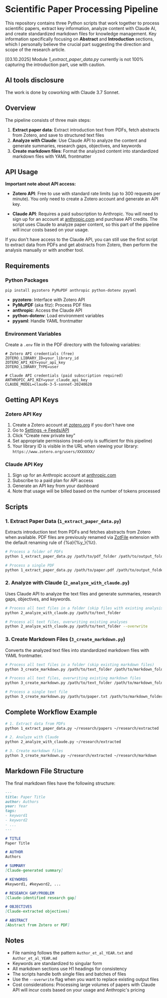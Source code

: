 # Scientific Paper Processing Pipeline

This repository contains three Python scripts that work together to process scientific papers, extract key information, analyze content with Claude AI, and create standardized markdown files for knowledge management.
Key information specifically focusing on **Abstract** and **Introduction** sections, which I personally believe the crucial part suggesting the direction and scope of the research article.

[03.10.2025] Module _1_extract_paper_data.py_ currently is not 100% capturing the introduction part, use with caution.

## AI tools disclosure

The work is done by coworking with Claude 3.7 Sonnet.

## Overview

The pipeline consists of three main steps:

1. **Extract paper data**: Extract introduction text from PDFs, fetch abstracts from Zotero, and save to structured text files
2. **Analyze with Claude**: Use Claude API to analyze the content and generate summaries, research gaps, objectives, and keywords
3. **Create markdown files**: Format the analyzed content into standardized markdown files with YAML frontmatter

## API Usage

**Important note about API access:**

- **Zotero API**: Free to use with standard rate limits (up to 300 requests per minute). You only need to create a Zotero account and generate an API key.

- **Claude API**: Requires a paid subscription to Anthropic. You will need to sign up for an account at [anthropic.com](https://www.anthropic.com/) and purchase API credits. The script uses Claude to analyze paper content, so this part of the pipeline will incur costs based on your usage.

If you don't have access to the Claude API, you can still use the first script to extract data from PDFs and get abstracts from Zotero, then perform the analysis manually or with another tool.

## Requirements

### Python Packages

```
pip install pyzotero PyMuPDF anthropic python-dotenv pyyaml
```

- **pyzotero**: Interface with Zotero API
- **PyMuPDF** (aka fitz): Process PDF files
- **anthropic**: Access the Claude API
- **python-dotenv**: Load environment variables
- **pyyaml**: Handle YAML frontmatter

### Environment Variables

Create a `.env` file in the PDF directory with the following variables:

```
# Zotero API credentials (free)
ZOTERO_LIBRARY_ID=your_library_id
ZOTERO_API_KEY=your_api_key
ZOTERO_LIBRARY_TYPE=user

# Claude API credentials (paid subscription required)
ANTHROPIC_API_KEY=your_claude_api_key
CLAUDE_MODEL=claude-3-5-sonnet-20240620
```

## Getting API Keys

### Zotero API Key
1. Create a Zotero account at [zotero.org](https://www.zotero.org/) if you don't have one
2. Go to [Settings → Feeds/API](https://www.zotero.org/settings/keys)
3. Click "Create new private key"
4. Set appropriate permissions (read-only is sufficient for this pipeline)
5. Your library ID is visible in the URL when viewing your library: `https://www.zotero.org/users/XXXXXXX/`

### Claude API Key
1. Sign up for an Anthropic account at [anthropic.com](https://www.anthropic.com/)
2. Subscribe to a paid plan for API access
3. Generate an API key from your dashboard
4. Note that usage will be billed based on the number of tokens processed

## Scripts

### 1. Extract Paper Data (`1_extract_paper_data.py`)

Extracts introduction text from PDFs and fetches abstracts from Zotero when available.
PDF files are previously renamed via [ZotFile](https://zotfile.com/) extension with the default renaming rule of _{%a_}{%y_}{%t}.

```bash
# Process a folder of PDFs
python 1_extract_paper_data.py /path/to/pdf_folder /path/to/output_folder

# Process a single PDF
python 1_extract_paper_data.py /path/to/paper.pdf /path/to/output_folder
```

### 2. Analyze with Claude (`2_analyze_with_claude.py`)

Uses Claude API to analyze the text files and generate summaries, research gaps, objectives, and keywords.

```bash
# Process all text files in a folder (skip files with existing analysis)
python 2_analyze_with_claude.py /path/to/text_folder

# Process all text files, overwriting existing analyses
python 2_analyze_with_claude.py /path/to/text_folder --overwrite
```

### 3. Create Markdown Files (`3_create_markdown.py`)

Converts the analyzed text files into standardized markdown files with YAML frontmatter.

```bash
# Process all text files in a folder (skip existing markdown files)
python 3_create_markdown.py /path/to/text_folder /path/to/markdown_folder

# Process all text files, overwriting existing markdown files
python 3_create_markdown.py /path/to/text_folder /path/to/markdown_folder --overwrite

# Process a single text file
python 3_create_markdown.py /path/to/paper.txt /path/to/markdown_folder
```

## Complete Workflow Example

```bash
# 1. Extract data from PDFs
python 1_extract_paper_data.py ~/research/papers ~/research/extracted

# 2. Analyze with Claude
python 2_analyze_with_claude.py ~/research/extracted

# 3. Create markdown files
python 3_create_markdown.py ~/research/extracted ~/research/markdown
```

## Markdown File Structure

The final markdown files have the following structure:

```markdown
---
title: Paper Title
author: Authors
year: Year
tags:
- keyword1
- keyword2
- ...
---

# TITLE
Paper Title

# AUTHOR
Authors

# SUMMARY
[Claude-generated summary]

# KEYWORDS
#keyword1, #keyword2, ...

# RESEARCH GAP/PROBLEM
[Claude-identified research gap]

# OBJECTIVES
[Claude-extracted objectives]

# ABSTRACT
[Abstract from Zotero or PDF]
```

## Notes

- File naming follows the pattern `Author_et_al_YEAR.txt` and `Author_et_al_YEAR.md`
- Keywords are standardized to singular form
- All markdown sections use H1 headings for consistency
- The scripts handle both single files and batches of files
- Use the `--overwrite` flag when you want to replace existing output files
- Cost considerations: Processing large volumes of papers with Claude API will incur costs based on your usage and Anthropic's pricing
